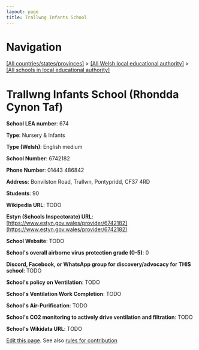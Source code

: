 ```yaml
---
layout: page
title: Trallwng Infants School
---
```

# Navigation

[[All countries/states/provinces]](../../..) > [[All Welsh local educational authority]](../..) > [[All schools in local educational authority]](..)

# Trallwng Infants School (Rhondda Cynon Taf)

**School LEA number**: 674

**Type**: Nursery & Infants

**Type (Welsh)**: English medium

**School Number**: 6742182

**Phone Number**: 01443 486842

**Address**: Bonvilston Road, Trallwn, Pontypridd, CF37 4RD

**Students**: 90

**Wikipedia URL**: TODO

**Estyn (Schools Inspectorate) URL**: [https://www.estyn.gov.wales/provider/6742182](https://www.estyn.gov.wales/provider/6742182)

**School Website**: TODO

**School's overall airborne virus protection grade (0-5)**: 0

**Discord, Facebook, or WhatsApp group for discovery/advocacy for THIS school**: TODO

**School's policy on Ventilation**: TODO

**School's Ventilation Work Completion**: TODO

**School's Air-Purification**: TODO

**School's CO2 monitoring to actively drive ventilation and filtration**: TODO

**School's Wikidata URL**: TODO




[Edit this page](https://github.com/VentilationProject/Wales/edit/prif/./Rhondda_Cynon_Taf/Trallwng_Infants_School.md). See also [rules for contribution](../../../contribution-rules/)